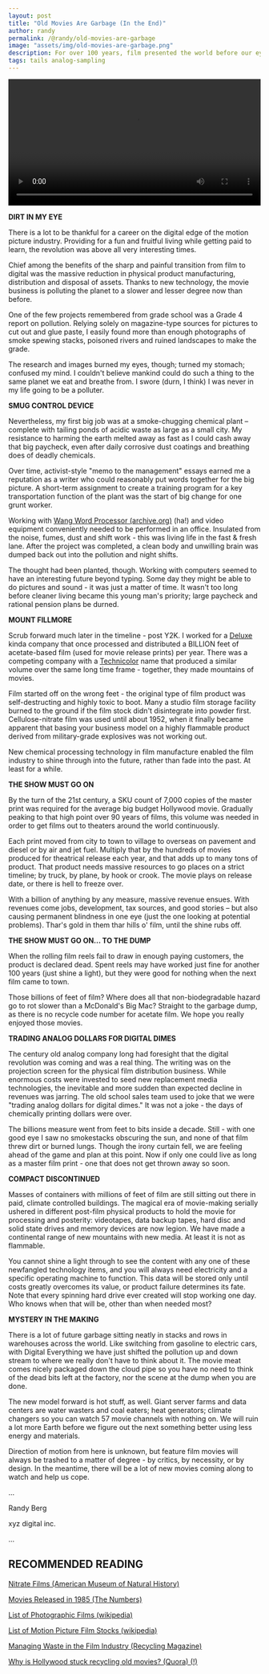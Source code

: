 ```yaml
---
layout: post
title: "Old Movies Are Garbage (In the End)"
author: randy
permalink: /@randy/old-movies-are-garbage
image: "assets/img/old-movies-are-garbage.png"
description: For over 100 years, film presented the world before our eyes in ever increasing volume and scale. Adding up to BILLIONS of feet of product, no movie patron gave too much thought about where all the movie reels go when they leave the theater.
tags: tails analog-sampling
---
```


<video width="720" height="auto" controls style="max-width: 100%">
   <source src="/assets/img/old-movies-are-garbage-720.avc.mp4" type="video/mp4">
</video>

**DIRT IN MY EYE**

There is a lot to be thankful for a career on the digital edge of the motion picture industry. Providing for a fun and fruitful living while getting paid to learn, the revolution was above all very interesting times.

Chief among the benefits of the sharp and painful transition from film to digital was the massive reduction in physical product manufacturing, distribution and disposal of assets. Thanks to new technology, the movie business is polluting the planet to a slower and lesser degree now than before.

One of the few projects remembered from grade school was a Grade 4 report on pollution. Relying solely on magazine-type sources for pictures to cut out and glue paste, I easily found more than enough photographs of smoke spewing stacks, poisoned rivers and ruined landscapes to make the grade.

The research and images burned my eyes, though; turned my stomach; confused my mind. I couldn't believe mankind could do such a thing to the same planet we eat and breathe from. I swore (durn, I think) I was never in my life going to be a polluter.

**SMUG CONTROL DEVICE**

Nevertheless, my first big job was at a smoke-chugging chemical plant – complete with tailing ponds of acidic waste as large as a small city. My resistance to harming the earth melted away as fast as I could cash away that big paycheck, even after daily corrosive dust coatings and breathing does of deadly chemicals.

Over time, activist-style "memo to the management" essays earned me a reputation as a writer who could reasonably put words together for the big picture. A short-term assignment to create a training program for a key transportation function of the plant was the start of big change for one grunt worker.

Working with [Wang Word Processor (archive.org)](https://archive.org/details/wang-word-processing-brochure/mode/2up) (ha!) and video equipment conveniently needed to be performed in an office. Insulated from the noise, fumes, dust and shift work - this was living life in the fast & fresh lane. After the project was completed, a clean body and unwilling brain was dumped back out into the pollution and night shifts.

The thought had been planted, though. Working with computers seemed to have an interesting future beyond typing. Some day they might be able to do pictures and sound - it was just a matter of time. It wasn't too long before cleaner living became this young man's priority; large paycheck and rational pension plans be durned.

**MOUNT FILLMORE**

Scrub forward much later in the timeline - post Y2K. I worked for a [Deluxe](https://en.wikipedia.org/wiki/Deluxe_Entertainment_Services_Group) kinda company that once processed and distributed a BILLION feet of acetate-based film (used for movie release prints) per year. There was a competing company with a [Technicolor](https://en.wikipedia.org/wiki/Technicolor) name that produced a similar volume over the same long time frame - together, they made mountains of movies.

Film started off on the wrong feet - the original type of film product was self-destructing and highly toxic to boot. Many a studio film storage facility burned to the ground if the film stock didn't disintegrate into powder first. Cellulose-nitrate film was used until about 1952, when it finally became apparent that basing your business model on a highly flammable product derived from military-grade explosives was not working out.

New chemical processing technology in film manufacture enabled the film industry to shine through into the future, rather than fade into the past. At least for a while.

**THE SHOW MUST GO ON**

By the turn of the 21st century, a SKU count of 7,000 copies of the master print was required for the average big budget Hollywood movie. Gradually peaking to that high point over 90 years of films, this volume was needed in order to get films out to theaters around the world continuously.

Each print moved from city to town to village to overseas on pavement and diesel or by air and jet fuel. Multiply that by the hundreds of movies produced for theatrical release each year, and that adds up to many tons of product. That product needs massive resources to go places on a strict timeline; by truck, by plane, by hook or crook. The movie plays on release date, or there is hell to freeze over.

With a billion of anything by any measure, massive revenue ensues. With revenues come jobs, development, tax sources, and good stories – but also causing permanent blindness in one eye (just the one looking at potential problems). Thar's gold in them thar hills o' film, until the shine rubs off.

**THE SHOW MUST GO ON... TO THE DUMP**

When the rolling film reels fail to draw in enough paying customers, the product is declared dead. Spent reels may have worked just fine for another 100 years (just shine a light), but they were good for nothing when the next film came to town.

Those billions of feet of film? Where does all that non-biodegradable hazard go to rot slower than a McDonald's Big Mac? Straight to the garbage dump, as there is no recycle code number for acetate film. We hope you really enjoyed those movies.

**TRADING ANALOG DOLLARS FOR DIGITAL DIMES**

The century old analog company long had foresight that the digital revolution was coming and was a real thing. The writing was on the projection screen for the physical film distribution business. While enormous costs were invested to seed new replacement media technologies, the inevitable and more sudden than expected decline in revenues was jarring. The old school sales team used to joke that we were "trading analog dollars for digital dimes." It was not a joke - the days of chemically printing dollars were over.

The billions measure went from feet to bits inside a decade. Still - with one good eye I saw no smokestacks obscuring the sun, and none of that film threw dirt or burned lungs. Though the irony curtain fell, we are feeling ahead of the game and plan at this point. Now if only one could live as long as a master film print - one that does not get thrown away so soon.

**COMPACT DISCONTINUED**

Masses of containers with millions of feet of film are still sitting out there in paid, climate controlled buildings. The magical era of movie-making serially ushered in different post-film physical products to hold the movie for processing and posterity: videotapes, data backup tapes, hard disc and solid state drives and memory devices are now legion. We have made a continental range of new mountains with new media. At least it is not as flammable.

You cannot shine a light through to see the content with any one of these newfangled technology items, and you will always need electricity and a specific operating machine to function. This data will be stored only until costs greatly overcomes its value, or product failure determines its fate. Note that every spinning hard drive ever created will stop working one day. Who knows when that will be, other than when needed most?

**MYSTERY IN THE MAKING**

There is a lot of future garbage sitting neatly in stacks and rows in warehouses across the world. Like switching from gasoline to electric cars, with Digital Everything we have just shifted the pollution up and down stream to where we really don't have to think about it. The movie meat comes nicely packaged down the cloud pipe so you have no need to think of the dead bits left at the factory, nor the scene at the dump when you are done.

The new model forward is hot stuff, as well. Giant server farms and data centers are water wasters and coal eaters; heat generators; climate changers so you can watch 57 movie channels with nothing on. We will ruin a lot more Earth before we figure out the next something better using less energy and materials.

Direction of motion from here is unknown, but feature film movies will always be trashed to a matter of degree - by critics, by necessity, or by design. In the meantime, there will be a lot of new movies coming along to watch and help us cope.

...

Randy Berg

xyz digital inc.

...

## RECOMMENDED READING

[Nitrate Films (American Museum of Natural History)](https://www.amnh.org/.../general-conservation/health-safety/nitrate-films)

[Movies Released in 1985 (The Numbers)](https://m.the-numbers.com/movies/year/1985)

[List of Photographic Films (wikipedia)](https://en.wikipedia.org/wiki/List_of_photographic_films)

[List of Motion Picture Film Stocks (wikipedia)](https://en.wikipedia.org/wiki/List_of_motion_picture_film_stocks)

[Managing Waste in the Film Industry (Recycling Magazine)](https://www.recycling-magazine.com/2020/10/02/managing-waste-in-the-film-industry)

[Why is Hollywood stuck recycling old movies? (Quora) (!)](https://www.quora.com/Why-is-Hollywood-stuck-recycling-old-movies)
